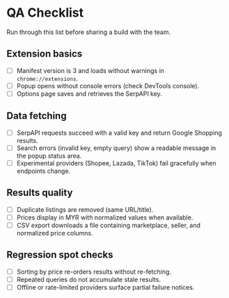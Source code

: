 # QA Checklist

Run through this list before sharing a build with the team.

## Extension basics
- [ ] Manifest version is 3 and loads without warnings in `chrome://extensions`.
- [ ] Popup opens without console errors (check DevTools console).
- [ ] Options page saves and retrieves the SerpAPI key.

## Data fetching
- [ ] SerpAPI requests succeed with a valid key and return Google Shopping results.
- [ ] Search errors (invalid key, empty query) show a readable message in the popup status area.
- [ ] Experimental providers (Shopee, Lazada, TikTok) fail gracefully when endpoints change.

## Results quality
- [ ] Duplicate listings are removed (same URL/title).
- [ ] Prices display in MYR with normalized values when available.
- [ ] CSV export downloads a file containing marketplace, seller, and normalized price columns.

## Regression spot checks
- [ ] Sorting by price re-orders results without re-fetching.
- [ ] Repeated queries do not accumulate stale results.
- [ ] Offline or rate-limited providers surface partial failure notices.
